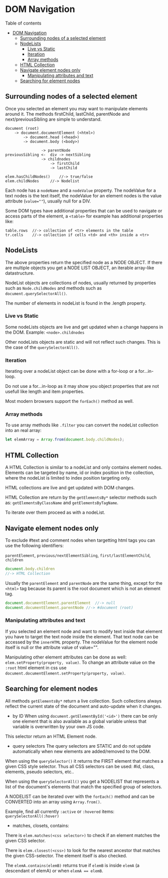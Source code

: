 # DOM Navigation
Table of contents
- [DOM Navigation](#dom-navigation)
	- [Surrounding nodes of a selected element](#surrounding-nodes-of-a-selected-element)
	- [NodeLists](#nodelists)
		- [Live vs Static](#live-vs-static)
		- [Iteration](#iteration)
		- [Array methods](#array-methods)
	- [HTML Collection](#html-collection)
	- [Navigate element nodes only](#navigate-element-nodes-only)
		- [Manipulating attributes and text](#manipulating-attributes-and-text)
	- [Searching for element nodes](#searching-for-element-nodes)

## Surrounding nodes of a selected element
Once you selected an element you may want to manipulate elements around it. The methods firstChild, lastChild, parentNode and next/previousSibling are simple to understand.
```
document (root)
	-> document.documentElement (<html>)
		-> document.head (<head>)
		-> document.body (<body>)

				-> parentNode
previousSibling <-	div	-> nextSibling 
				-> childnodes
					-> firstChild
					-> lastChild
  
elem.hasChildNodes()	//-> true/false
elem.childNodes		//-> Nodelist
```
Each node has a `nodeName` and a `nodeValue` property. The nodeValue for a text nodes is the text itself, the nodeValue for an element nodes is the value attribute (`value=""`), usually null for a DIV.

Some DOM types have additional properties that can be used to navigate or access parts of the element, a `<table>` for example has additional properties like: 
```
table.rows	//-> collection of <tr> elements in the table
tr.cells	//-> collection if cells <td> and <th> inside a <tr>
```
## NodeLists
The above properties return the specified node as a NODE OBJECT. If there are multiple objects you get a NODE LIST OBJECT, an iterable array-like datastructure.

NodeList objects are collections of nodes, usually returned by properties such as `Node.childNodes` and methods such as `document.querySelectorAll()`.

The number of elements in nodeList is found in the .length property.

### Live vs Static
Some nodeLists objects are live and get updated when a change happens in the DOM. Example: `<node>.childnodes`

Other nodeLists objects are static and will not reflect such changes. This is the case of the `querySelectorAll()`.

### Iteration
Iterating over a nodeList object can be done with a for-loop or a for...in-loop.

Do not use a for...in-loop as it may show you object properties that are not usefull like length and item properties.

Most modern browsers support the `forEach()` method as well.

### Array methods
To use array methods like `.filter` you can convert the nodeList collection into an real array:
```Javascript
let elemArray = Array.from(document.body.childNodes);

```
## HTML Collection
A HTML Collection is similar to a nodeList and only contains element nodes. Elements can be targeted by name, id or index position in the collection, where the nodeList is limited to index position targeting only.

HTML collections are live and get updated with DOM changes.

HTML Collection are return by the `getElementsBy*` selector methods such as:
`getElementsByClassName` and `getElementsByTagName`.

To iterate over them proceed as with a nodeList.

## Navigate element nodes only
To exclude #text and comment nodes when targetting html tags you can use the following identifiers:

`parentElement`, `previous/nextElementSibling`, `first/lastElementChild`, `children`
```Javascript
document.body.children	
//-> HTML Collection
```
Usually the `parentElement` and `parentNode` are the same thing, except for the `<html>` tag because its parent is the root document which is not an element tag.
```Javascript
document.documentElement.parentElement	//-> null
document.documentElement.parentNode	//-> #document (root)
```

### Manipulating attributes and text
If you selected an element node and want to modify text inside that element you have to target the text node inside the element. That text node can be accessed by the `innerHTML` property. The nodeValue for the element node itself is null or the attribute value of value="".

Manipulating other element attributes can be done as well: `elem.setProperty(property, value)`. To change an attribute value on the `:root` html element in css use `document.documentElement.setProperty(property, value)`.

## Searching for element nodes
All methods `getElementsBy*` return a live collection. Such collections always reflect the current state of the document and auto-update when it changes.

- by ID
When using `document.getElementById('<id>')` there can be only one element that is also available as a global variable unless that variable is overwritten by your own JS code.

This selector return an HTML Element node.

- query selectors
The query selectors are STATIC and do not update automatically when new elements are added/removed to the DOM.

When using the `querySelector()` it returns the FIRST element that matches a given CSS style selector. Thus all CSS selectors can be used: #id, class, elements, pseudo selectors, etc..

When using the `querySelectorAll()` you get a NODELIST that represents a list of the document's elements that match the specified group of selectors.

A NODELIST can be iterated over with the `forEach()` method and can be CONVERTED into an array using `Array.from()`.

Example, find all currently `:active` or `:hovered` items: `querySelectorAll(:hover)`

- matches, closets, contains: 

There is `elem.matches(<css selector>)` to check if an element matches the given CSS selector.

There is `elem.closest(<css>)` to look for the nearest ancestor that matches the given CSS-selector. The element itself is also checked.

The `elemA.contains(elemB)` returns true if `elemB` is inside `elemA` (a descendant of elemA) or when `elemA == elemB`.